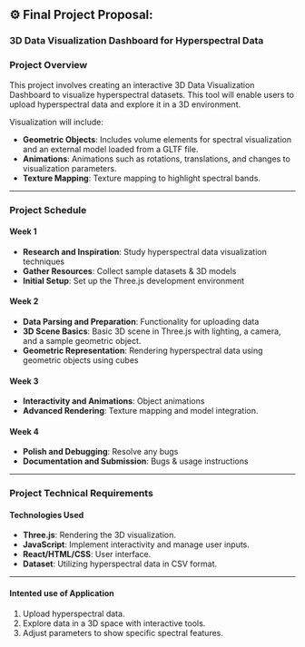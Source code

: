 ## ⚙️ Final Project Proposal:

### 3D Data Visualization Dashboard for Hyperspectral Data

### Project Overview
This project involves creating an interactive 3D Data Visualization Dashboard to visualize hyperspectral datasets. This tool will enable users to upload hyperspectral data and explore it in a 3D environment. 

Visualization will include:

- **Geometric Objects**: Includes volume elements for spectral visualization and an external model loaded from a GLTF file.
- **Animations**: Animations such as rotations, translations, and changes to visualization parameters.
- **Texture Mapping**: Texture mapping to highlight spectral bands.

---

### Project Schedule

#### Week 1 
- **Research and Inspiration**: Study hyperspectral data visualization techniques
- **Gather Resources**: Collect sample datasets & 3D models
- **Initial Setup**: Set up the Three.js development environment

#### Week 2
- **Data Parsing and Preparation**: Functionality for uploading data
- **3D Scene Basics**: Basic 3D scene in Three.js with lighting, a camera, and a sample geometric object.
- **Geometric Representation**: Rendering hyperspectral data using geometric objects using cubes

#### Week 3 
- **Interactivity and Animations**: Object animations 
- **Advanced Rendering**: Texture mapping and model integration.

#### Week 4
- **Polish and Debugging**: Resolve any bugs
- **Documentation and Submission**: Bugs & usage instructions
---

### Project Technical Requirements

#### Technologies Used
- **Three.js**: Rendering the 3D visualization.
- **JavaScript**: Implement interactivity and manage user inputs.
- **React/HTML/CSS**: User interface.
- **Dataset**: Utilizing hyperspectral data in CSV format.

---

#### Intented use of Application
1. Upload hyperspectral data.
2. Explore data in a 3D space with interactive tools.
3. Adjust parameters to show specific spectral features.
